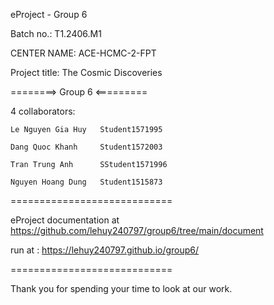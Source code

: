 eProject - Group 6

Batch no.: T1.2406.M1

CENTER NAME: ACE-HCMC-2-FPT

Project title: The Cosmic Discoveries

========> Group 6 <=========

4 collaborators:

    Le Nguyen Gia Huy	Student1571995

    Dang Quoc Khanh	    Student1572003
     
    Tran Trung Anh	    SStudent1571996

    Nguyen Hoang Dung   Student1515873
============================

eProject documentation at https://github.com/lehuy240797/group6/tree/main/document

run at : https://lehuy240797.github.io/group6/

============================

Thank you for spending your time to look at our work.